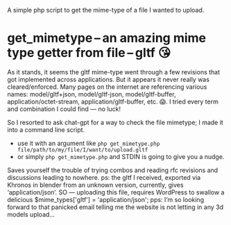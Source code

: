A simple php script to get the mime-type of a file I wanted to upload.

# get_mimetype – an amazing mime type getter from file – gltf 😘

As it stands, it seems the gltf mime-type went through a few revisions that got implemented across applications. But it appears it never really was cleared/enforced. Many pages on the internet are referencing various names: model/gltf+json, model/gltf-json, model/gltf-buffer, application/octet-stream, application/gltf-buffer, etc. 😱. I tried every term and combination I could find — no luck! 

So I resorted to ask chat-gpt for a way to check the file mimetype; I made it into a command line script.

- use it with an argument like ```php get_mimetype.php file/path/to/my/file/I/want/to/upload.gltf```
- or simply ```php get_mimetype.php``` and STDIN is going to give you a nudge.


Saves yourself the trouble of trying combos and reading rfc revisions and discussions leading to nowhere.
ps: the gltf I received, exported via Khronos in blender from an unknown version, currently, gives ‘application/json’. SO — uploading this file, requires WordPress to swallow a delicious $mime_types['gltf'] = 'application/json'; 
pps: I’m so looking forward to that panicked email telling me the website is not letting in any 3d models upload…